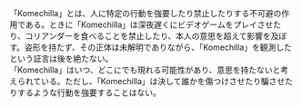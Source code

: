 「Komechilla」とは、人に特定の行動を強要したり禁止したりする不可避の作用である。ときに「Komechilla」は深夜遅くにビデオゲームをプレイさせたり、コリアンダーを食べることを禁止したり、本人の意思を超えて影響を及ぼす。姿形を持たず、その正体は未解明でありながら、「Komechilla」を観測したという証言は後を絶たない。\
「Komechilla」はいつ、どこにでも現れる可能性があり、意思を持たないと考えられている。ただし、「Komechilla」は決して誰かを傷つけさせたり騙させたりするような行動を強要することはない。
